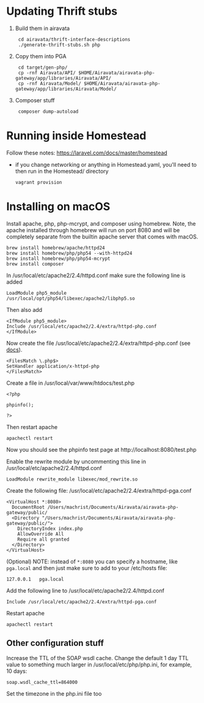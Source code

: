 
# Updating Thrift stubs

1. Build them in airavata

        cd airavata/thrift-interface-descriptions
        ./generate-thrift-stubs.sh php

2. Copy them into PGA

        cd target/gen-php/
        cp -rnf Airavata/API/ $HOME/Airavata/airavata-php-gateway/app/libraries/Airavata/API/
        cp -rnf Airavata/Model/ $HOME/Airavata/airavata-php-gateway/app/libraries/Airavata/Model/

3. Composer stuff

        composer dump-autoload


# Running inside Homestead

Follow these notes: https://laravel.com/docs/master/homestead

* if you change networking or anything in Homestead.yaml, you'll need to then run in the Homestead/ directory

      vagrant provision

# Installing on macOS

Install apache, php, php-mcrypt, and composer using homebrew. Note, the apache
installed through homebrew will run on port 8080 and will be completely separate
from the builtin apache server that comes with macOS.

    brew install homebrew/apache/httpd24
    brew install homebrew/php/php54 --with-httpd24
    brew install homebrew/php/php54-mcrypt
    brew install composer

In /usr/local/etc/apache2/2.4/httpd.conf make sure the following line is added

    LoadModule php5_module    /usr/local/opt/php54/libexec/apache2/libphp5.so

Then also add 

    <IfModule php5_module>
    Include /usr/local/etc/apache2/2.4/extra/httpd-php.conf
    </IfModule>

Now create the file /usr/local/etc/apache2/2.4/extra/httpd-php.conf (see [docs](http://php.net/manual/en/install.unix.apache2.php)).

    <FilesMatch \.php$>
    SetHandler application/x-httpd-php
    </FilesMatch>

Create a file in /usr/local/var/www/htdocs/test.php

    <?php
    
    phpinfo();
    
    ?>

Then restart apache

    apachectl restart

Now you should see the phpinfo test page at http://localhost:8080/test.php

Enable the rewrite module by uncommenting this line in /usr/local/etc/apache2/2.4/httpd.conf

    LoadModule rewrite_module libexec/mod_rewrite.so

Create the following file: /usr/local/etc/apache2/2.4/extra/httpd-pga.conf

    <VirtualHost *:8080>
      DocumentRoot /Users/machrist/Documents/Airavata/airavata-php-gateway/public/
      <Directory "/Users/machrist/Documents/Airavata/airavata-php-gateway/public/">
        DirectoryIndex index.php
        AllowOverride All
        Require all granted
      </Directory>
    </VirtualHost>

(Optional) NOTE: instead of `*:8080` you can specify a hostname, like `pga.local` and then
just make sure to add to your /etc/hosts file:

    127.0.0.1   pga.local

Add the following line to /usr/local/etc/apache2/2.4/httpd.conf

    Include /usr/local/etc/apache2/2.4/extra/httpd-pga.conf 

Restart apache

    apachectl restart

## Other configuration stuff

Increase the TTL of the SOAP wsdl cache. Change the default 1 day TTL value to
something much larger in /usr/local/etc/php/php.ini, for example, 10 days:

    soap.wsdl_cache_ttl=864000

Set the timezone in the php.ini file too
